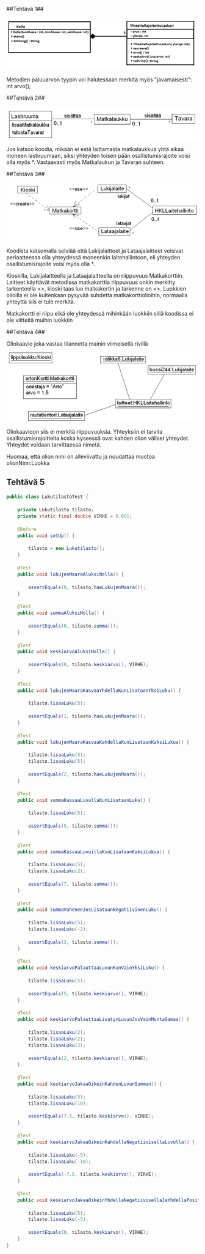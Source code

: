 ##Tehtävä 1##

![kuva1](ha2-1.png)

Metodien paluuarvon tyypin voi halutessaan merkitä myös "javamaisesti": int arvo();

##Tehtävä 2##

![kuva1](ha2-2.png)

Jos katsoo koodia, mikään ei estä laittamasta matkalaukkua yhtä aikaa moneen lastiruumaan, siksi yhteyden toisen pään osallistumisrajoite voisi olla myös *. Vastaavasti myös Matkalaukun ja Tavaran suhteen.

##Tehtävä 3##

![kuva1](ha2-3.png)

Koodista katsomalla selviää että Lukijalaitteet ja Lataajalaitteet voisivat periaatteessa olla yhteydessä moneenkin laitehallintoon, eli yhteyden osallistumisrajoite voisi myös olla *.

Kioskilla, Lukijalaitteella ja Lataajalaitteella on riippuvuus Matkakorttiin. Laitteet käyttävät metodissa matkakorttia riippuvuus onkin merkitty tarkenteella <<use>>, kioski taas luo matkakortin ja tarkenne on <<create>>. Luokkien olioilla ei ole kuitenkaan pysyvää suhdetta matkakorttiolioihin, normaalia yhteyttä siis ei tule merkitä.

Matkakortti ei riipu eikä ole yhteydessä mihinkään luokkiin sillä koodissa ei ole viitteitä muihin luokkiin

##Tehtävä 4##

Oliokaavio joka vastaa tilannetta mainin viimeisellä rivillä

![kuva1](ha2-4.png)

Oliokaavioon siis ei merkitä riippuvuuksia. Yhteyksiin ei tarvita osallistumisrajoitteita koska kyseessä ovat kahden olion väliset yhteydet. Yhteydet voidaan tarvittaessa nimetä.

Huomaa, että olion nimi on alleviivattu ja noudattaa muotoa olionNimi:Luokka

## Tehtävä 5

```java
public class LukutilastoTest {

    private Lukutilasto tilasto;
    private static final double VIRHE = 0.001;

    @Before
    public void setUp() {

        tilasto = new Lukutilasto();
    }

    @Test
    public void lukujenMaaraAluksiNolla() {

        assertEquals(0, tilasto.haeLukujenMaara());
    }

    @Test
    public void summaAluksiNolla() {

        assertEquals(0, tilasto.summa());
    }

    @Test
    public void keskiarvoAluksiNolla() {

        assertEquals(0, tilasto.keskiarvo(), VIRHE);
    }

    @Test
    public void lukujenMaaraKasvaaYhdellaKunLisataanYksiLuku() {

        tilasto.lisaaLuku(5);

        assertEquals(1, tilasto.haeLukujenMaara());
    }

    @Test
    public void lukujenMaaraKasvaaKahdellaKunLisataanKaksiLukua() {

        tilasto.lisaaLuku(5);
        tilasto.lisaaLuku(5);

        assertEquals(2, tilasto.haeLukujenMaara());
    }

    @Test
    public void summaKasvaaLuvullaKunLisataanLuku() {

        tilasto.lisaaLuku(5);

        assertEquals(5, tilasto.summa());
    }

    @Test
    public void summaKasvaaLuvuillaKunLisataanKaksiLukua() {

        tilasto.lisaaLuku(5);
        tilasto.lisaaLuku(2);

        assertEquals(7, tilasto.summa());
    }

    @Test
    public void summaVaheneeJosLisataanNegatiivinenLuku() {

        tilasto.lisaaLuku(5);
        tilasto.lisaaLuku(-2);

        assertEquals(3, tilasto.summa());
    }

    @Test
    public void keskiarvoPalauttaaLuvunKunVainYksiLuku() {

        tilasto.lisaaLuku(5);

        assertEquals(5, tilasto.keskiarvo(), VIRHE);
    }

    @Test
    public void keskiarvoPalauttaaLisatynLuvunJosVainMontaSamaa() {

        tilasto.lisaaLuku(2);
        tilasto.lisaaLuku(2);
        tilasto.lisaaLuku(2);

        assertEquals(2, tilasto.keskiarvo(), VIRHE);
    }

    @Test
    public void keskiarvoJakaaOikeinKahdenLuvunSumman() {

        tilasto.lisaaLuku(5);
        tilasto.lisaaLuku(10);

        assertEquals(7.5, tilasto.keskiarvo(), VIRHE);
    }

    @Test
    public void keskiarvoJakaaOikeinKahdellaNegatiivisellaLuvulla() {

        tilasto.lisaaLuku(-5);
        tilasto.lisaaLuku(-10);

        assertEquals(-7.5, tilasto.keskiarvo(), VIRHE);
    }

    @Test
    public void keskiarvoJakaaOikeinYhdellaNegatiivisellaJaYhdellaPositiivisellaLuvulla() {

        tilasto.lisaaLuku(5);
        tilasto.lisaaLuku(-5);

        assertEquals(0, tilasto.keskiarvo(), VIRHE);
    }
}
```

